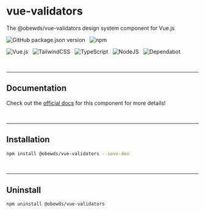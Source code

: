 # vue-validators

The @obewds/vue-validators design system component for Vue.js

![GitHub package.json version](https://img.shields.io/github/package-json/v/obewds/vue-validators?label=Github&logo=github&style=for-the-badge) &nbsp; ![npm](https://img.shields.io/npm/v/@obewds/vue-validators?color=%23cc3534&logo=npm&style=for-the-badge)

![Vue.js](https://img.shields.io/badge/vuejs-%2335495e.svg?style=for-the-badge&logo=vuedotjs&logoColor=%234FC08D) &nbsp; ![TailwindCSS](https://img.shields.io/badge/tailwindcss-%2338B2AC.svg?style=for-the-badge&logo=tailwind-css&logoColor=white) &nbsp; ![TypeScript](https://img.shields.io/badge/typescript-%23007ACC.svg?style=for-the-badge&logo=typescript&logoColor=white) &nbsp; ![NodeJS](https://img.shields.io/badge/node.js-6DA55F?style=for-the-badge&logo=node.js&logoColor=white) &nbsp; ![Dependabot](https://img.shields.io/badge/dependabot-025E8C?style=for-the-badge&logo=dependabot&logoColor=white)

<br>

---
## Documentation

Check out the [official docs](https://obewds.github.io/vue-validators/) for this component for more details!

<br>


---
## Installation

```bash
npm install @obewds/vue-validators --save-dev
```

<br>


---
## Uninstall

```bash
npm uninstall @obewds/vue-validators
```
